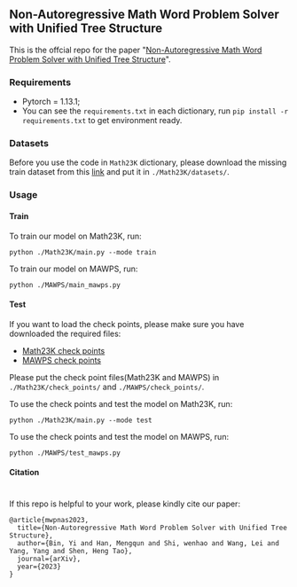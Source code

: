 ## Non-Autoregressive Math Word Problem Solver with Unified Tree Structure 

This is the offcial repo for the paper "[Non-Autoregressive Math Word Problem Solver with Unified Tree Structure]()".


### Requirements

* Pytorch = 1.13.1;
* You can see the `requirements.txt` in each dictionary, run `pip install -r requirements.txt` to get environment ready.

### Datasets

Before you use the code in `Math23K` dictionary, please download the missing train dataset from this [link](https://pan.baidu.com/s/17t6NZUjDW9MJdi0UzK9TJg?pwd=q61p) and put it in `./Math23K/datasets/`.

### Usage

#### Train
To train our model on Math23K, run:
```
python ./Math23K/main.py --mode train
```
To train our model on MAWPS, run:
```
python ./MAWPS/main_mawps.py
```
#### Test

If you want to load the check points, please make sure you have downloaded the required files:
* [Math23K check points](https://pan.baidu.com/s/1CQgW2mV3Mt7ry6gKIw9j3Q?pwd=28iz)
* [MAWPS check points](https://pan.baidu.com/s/1_tTEemyCXZQ0H4gkFOuqJg?pwd=pzy1)

Please put the check point files(Math23K and MAWPS) in `./Math23K/check_points/` and `./MAWPS/check_points/`.

To use the check points and test the model on Math23K, run:
```
python ./Math23K/main.py --mode test
```
To use the check points and test the model on MAWPS, run:
```
python ./MAWPS/test_mawps.py
```
#### Citation
#
If this repo is helpful to your work, please kindly cite our paper:
```
@article{mwpnas2023,
  title={Non-Autoregressive Math Word Problem Solver with Unified Tree Structure},
  author={Bin, Yi and Han, Mengqun and Shi, wenhao and Wang, Lei and Yang, Yang and Shen, Heng Tao},
  journal={arXiv},
  year={2023}
}
```
